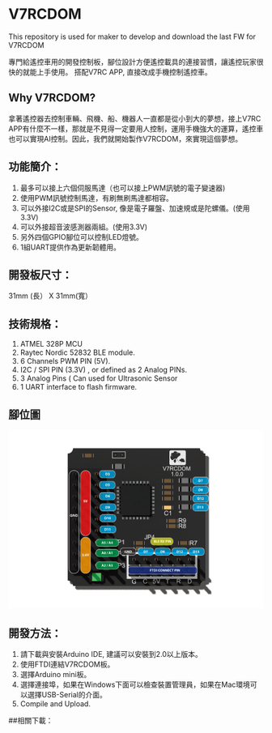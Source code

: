 # V7RCDOM

This repository is used for maker to develop and download the last FW for V7RCDOM

專門給遙控車用的開發控制板，腳位設計方便遙控載具的連接習慣，讓遙控玩家很快的就能上手使用。
搭配V7RC APP, 直接改成手機控制遙控車。

## Why V7RCDOM?
拿著遙控器去控制車輛、飛機、船、機器人一直都是從小到大的夢想，接上V7RC  APP有什麼不一樣，那就是不見得一定要用人控制，運用手機強大的運算，遙控車也可以實現AI控制。因此，我們就開始製作V7RCDOM，來實現這個夢想。

## 功能簡介：
1. 最多可以接上六個伺服馬達（也可以接上PWM訊號的電子變速器)
2. 使用PWM訊號控制馬達，有刷無刷馬達都相容。
3. 可以外接I2C或是SPI的Sensor, 像是電子羅盤、加速規或是陀螺儀。(使用3.3V)
4. 可以外接超音波感測器兩組。(使用3.3V)
5. 另外四個GPIO腳位可以控制LED燈號。
6. 1組UART提供作為更新韌體用。

## 開發板尺寸：
 31mm (長） X 31mm(寬）


## 技術規格：
1. ATMEL 328P MCU
2. Raytec Nordic 52832 BLE module.
3.  6 Channels PWM PIN (5V).
4. I2C / SPI PIN (3.3V) , or defined as 2 Analog PINs.
5. 3 Analog Pins ( Can used for Ultrasonic Sensor
6. 1 UART interface to flash firmware.


## 腳位圖

![V7RCDOM Board PIN map](V7RCDOM-PIN.png)

## 開發方法：
1. 請下載與安裝Arduino IDE, 建議可以安裝到2.0以上版本。
2. 使用FTDI連結V7RCDOM板。
3. 選擇Arduino mini板。
4. 選擇連接埠，如果在Windows下面可以檢查裝置管理員，如果在Mac環境可以選擇USB-Serial的介面。
5. Compile and Upload.

##相關下載：

